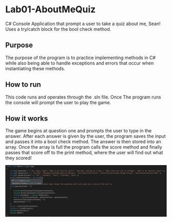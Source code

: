 # Lab01-AboutMeQuiz
C# Console Application that prompt a user to take a quiz about me, Sean! Uses a try/catch block for the bool check method.

## Purpose
The purpose of the program is to practice implementing methods in C# while also being able to handle exceptions and errors that occur when instantiating these methods.

## How to run
This code runs and operates through the .sln file. Once The program runs the console will prompt the user to play the game.

## How it works

The game begins at question one and prompts the user to type in the answer. After each answer is given by the user, the program saves the input and passes it into a bool check method. The answer is then stored into an array. Once the array is full the program calls the score method and finally passes that score off to the print method, where the user will find out what they scored!

![mainBlock](lab01mainblock.png)